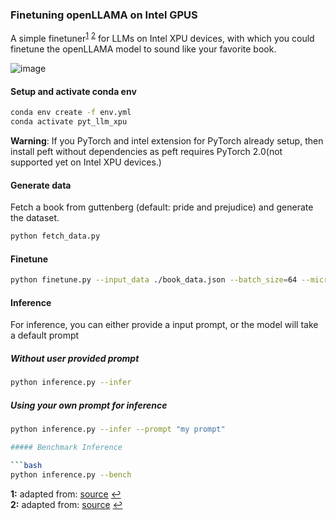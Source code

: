 ### Finetuning openLLAMA on Intel GPUS

A simple finetuner<sup id="a1">[1](#f1)</sup> <sup id="a2">[2](#f2)</sup> for LLMs on Intel XPU devices, with which you could finetune the openLLAMA model to sound like your favorite book.

![image](https://github.com/rahulunair/tiny_llm_finetuning/assets/786476/f060f4f4-f85e-42e5-82c7-fb95fad932fd)


#### Setup and activate conda env

```bash
conda env create -f env.yml
conda activate pyt_llm_xpu
```

**Warning**: If you PyTorch and intel extension for PyTorch already setup, then install peft without dependencies as peft requires PyTorch 2.0(not supported yet on Intel XPU devices.)

#### Generate data

Fetch a book from guttenberg (default: pride and prejudice) and generate the dataset.

```python
python fetch_data.py
```

#### Finetune

```bash
python finetune.py --input_data ./book_data.json --batch_size=64 --micro_batch_size=16 --num_steps=300
```

#### Inference

For inference, you can either provide a input prompt, or the model will take a default prompt

##### Without user provided prompt

```bash
python inference.py --infer
```

##### Using your own prompt for inference

```bash
python inference.py --infer --prompt "my prompt"

##### Benchmark Inference

```bash
python inference.py --bench
```
<b id="f1">1:</b> adapted from: [source](https://github.com/modal-labs/doppel-bot/blob/main/src/finetune.py) [↩](#a1)  
<b id="f2">2:</b> adapted from: [source](https://github.com/tloen/alpaca-lora/blob/65fb8225c09af81feb5edb1abb12560f02930703/finetune.py) [↩](#a2)
